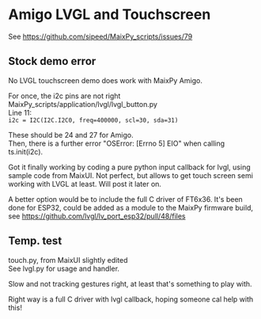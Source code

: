 # Amigo LVGL and Touchscreen

See https://github.com/sipeed/MaixPy_scripts/issues/79

## Stock demo error

No LVGL touchscreen demo does work with MaixPy Amigo.

For once, the i2c pins are not right    
MaixPy_scripts/application/lvgl/lvgl_button.py  
Line 11:  
`i2c = I2C(I2C.I2C0, freq=400000, scl=30, sda=31)`  
 
These should be 24 and 27 for Amigo.  
Then, there is a further error "OSError: [Errno 5] EIO" when calling ts.init(i2c).

Got it finally working by coding a pure python input callback for lvgl, using sample code from MaixUI.
Not perfect, but allows to get touch screen semi working with LVGL at least.
Will post it later on.

A better option would be to include the full C driver of FT6x36.
It's been done for ESP32, could be added as a module to the MaixPy firmware build, see
https://github.com/lvgl/lv_port_esp32/pull/48/files

## Temp. test

touch.py, from MaixUI slightly edited   
See lvgl.py for usage and handler.

Slow and not tracking gestures right, at least that's something to play with.

Right way is a full C driver with lvgl callback, hoping someone cal help with this!
